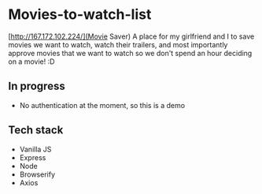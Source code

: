 # Movies-to-watch-list 
[http://167.172.102.224/](Movie Saver)
A place for my girlfriend and I to save movies we want to watch, watch their trailers, and most importantly approve
movies that we want to watch so we don't spend an hour deciding on a movie! :D


## In progress
* No authentication at the moment, so this is a demo

## Tech stack
* Vanilla JS
* Express
* Node
* Browserify
* Axios

